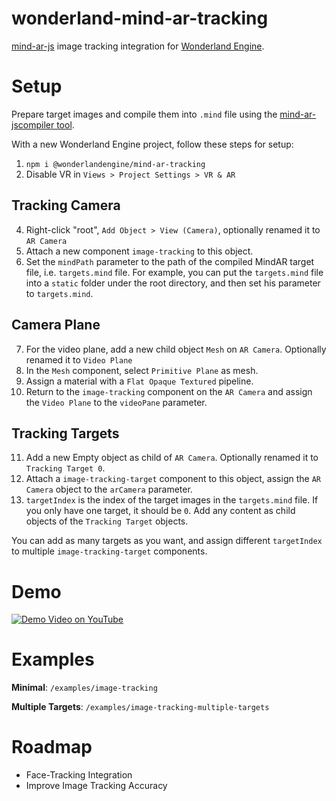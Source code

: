 # wonderland-mind-ar-tracking

[mind-ar-js](https://github.com/hiukim/mind-ar-js) image tracking integration for [Wonderland Engine](https://wonderlandengine.com/).

# Setup

Prepare target images and compile them into `.mind` file using the
[mind-ar-jscompiler tool](https://hiukim.github.io/mind-ar-js-doc/tools/compile).

With a new Wonderland Engine project, follow these steps for setup:

1. `npm i @wonderlandengine/mind-ar-tracking`
2. Disable VR in `Views > Project Settings > VR & AR`

## Tracking Camera

4. Right-click "root", `Add Object > View (Camera)`, optionally renamed it to `AR Camera`
5. Attach a new component `image-tracking` to this object.
6. Set the `mindPath` parameter to the path of the compiled MindAR target file, i.e. `targets.mind` file.
   For example, you can put the `targets.mind` file into a `static` folder under the root directory,
   and then set his parameter to `targets.mind`.

## Camera Plane

7. For the video plane, add a new child object `Mesh` on `AR Camera`. Optionally renamed it to `Video Plane`
8. In the `Mesh` component, select `Primitive Plane` as mesh.
9. Assign a material with a `Flat Opaque Textured` pipeline.
10. Return to the `image-tracking` component on the `AR Camera` and assign the `Video Plane` to the `videoPane` parameter.

## Tracking Targets

11. Add a new Empty object as child of `AR Camera`. Optionally renamed it to `Tracking Target 0`.
12. Attach a `image-tracking-target` component to this object, assign the `AR Camera` object to the `arCamera` parameter.
13. `targetIndex` is the index of the target images in the `targets.mind` file. If you only have one target, it should be `0`.
    Add any content as child objects of the `Tracking Target` objects.

You can add as many targets as you want, and assign different `targetIndex` to multiple `image-tracking-target` components.

# Demo

[![Demo Video on YouTube](https://img.youtube.com/vi/0PJngMiO_tM/0.jpg)](https://www.youtube.com/watch?v=0PJngMiO_tM)

# Examples

**Minimal**: `/examples/image-tracking`

**Multiple Targets**: `/examples/image-tracking-multiple-targets`

# Roadmap

- Face-Tracking Integration
- Improve Image Tracking Accuracy
